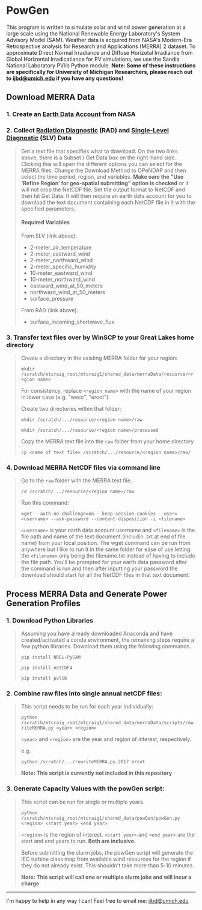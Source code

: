 PowGen
=====

This program is written to simulate solar and wind power generation at a large scale using the National Renewable Energy Laboratory's System Advisory Model (SAM). Weather data is acquired from NASA's Modern-Era Retrospective analysis for Research and Applications (MERRA) 2 dataset. To approximate Direct Normal Irradiance and Diffuse Horizotal Irradiance from Global Horizontal Irradicatiance for PV simulations, we use the Sandia National Laboratory PVlib Python module. **Note: Some of these instructions are specifically for University of Michigan Researchers, please reach out to ijbd@umich.edu if you have any questions!**


## Download MERRA Data

### 1. Create an [Earth Data Account](https://disc.gsfc.nasa.gov/datasets/M2T1NXRAD_5.12.4/summary?keywords=%22MERRA-2%22) from NASA

### 2. Collect [Radiation Diagnostic](https://disc.gsfc.nasa.gov/datasets/M2T1NXRAD_5.12.4/summary?keywords=%22MERRA-2%22) (RAD) and [Single-Level Diagnostic](https://disc.gsfc.nasa.gov/datasets/M2T1NXSLV_5.12.4/summary?keywords=%22MERRA-2%22) (SLV) Data

> Get a text file that specifies what to download. On the two links above, there is a Subset / Get Data box on the right-hand side. Clicking this will open the different options you can select for the MERRA files. Change the Download Method to  OPeNDAP  and then select the time period, region, and variables. **Make sure the  "Use ‘Refine Region’ for geo-spatial submitting" option is checked** or it will not crop the NetCDF file. Set the output format to NetCDF and then hit Get Data. It will then require an earth data account for you to download the text document containing each NetCDF file in it with the specified parameters.
>
> #### Required Variables
> From SLV (link above): 
> - 2-meter_air_temperature
> - 2-meter_eastward_wind
> - 2-meter_northward_wind
> - 2-meter_specific_humidity
> - 10-meter_eastward_wind
> - 10-meter_northward_wind
> - eastward_wind_at_50_meters
> - northward_wind_at_50_meters 
> - surface_pressure
> 
> From RAD (link above):
> - surface_incoming_shortwave_flux

### 3. Transfer text files over by WinSCP to your Great Lakes home directory

> Create a directory in the existing MERRA folder for your region:
>
> `mkdir /scratch/mtcraig_root/mtcraig1/shared_data/merraData/resource/<region name>`
>
> For consistency, replace `<region name>` with the name of your region in lower case (e.g. "wecc", "ercot").
>
> Create two directories within that folder:
>
> `mkdir /scratch/.../resource/<region name>/raw`
>
> `mkdir /scratch/.../resource/<region name>/processed`
>
> Copy the MERRA text file into the `raw` folder from your home directory
>
> `cp <name of text file> /scratch/.../resource/<region name>/raw/`

### 4. Download MERRA NetCDF files via command line

> Go to the `raw` folder with the MERRA text file.
>
> `cd /scratch/.../resource/<region name>/raw`
>
> Run this command: 
>
> `wget --auth-no-challenge=on --keep-session-cookies --user=<username> --ask-password --content-disposition -i <filename>`   
>
>`<username>` is your earth data account username and `<filename>` is the file path and name of the text document (includin .txt at end of file name) from your local position. The wget command can be run from anywhere but I like to run it in the same folder for ease of use letting the `<filename>` only being the filename.txt instead of having to include the file path. You'll be prompted for your earth data password after the command is run and then after inputting your password the download should start for all the NetCDF files in that text document. 

## Process MERRA Data and Generate Power Generation Profiles

### 1. Download Python Libraries

> Assuming you have already downloaded Anaconda and have created/activated a conda environment, the remaining steps require a few python libraries. Download them using the following commands.
>
> `pip install NREL-PySAM`
>
> `pip install netCDF4`
>
> `pip install pvlib`

### 2. Combine raw files into single annual netCDF files:

> This script needs to be run for each year individually:
>
> `python /scratch/mtcraig_root/mtcraig1/shared_data/merraData/scripts/rewriteMERRA.py <year> <region>` 
>
>`<year>` and `<region>` are the year and region of interest, respectively.
>
> e.g.
>
> `python /scratch/.../rewriteMERRA.py 2017 ercot`
>
> **Note: This script is currently not included in this repository**

### 3. Generate Capacity Values with the **powGen** script:

> This script can be run for single or multiple years.
> 
> `python /scratch/mtcraig_root/mtcraig1/shared_data/powGen/powGen.py <region> <start year> <end year>`
>
> `<region>` is the region of interest. `<start year>` and `<end year>` are the start and end years to run. **Both are inclusive.**
>
> Before submitting the slurm jobs, the powGen script will generate the IEC turbine class map from available wind resources for the region if they do not already exist. This shouldn't take more than 5-10 minutes.
>
>**Note: This script will call one or multiple slurm jobs and will incur a charge**

_______
I'm happy to help in any way I can! Feel free to email me: ijbd@umich.edu

 

